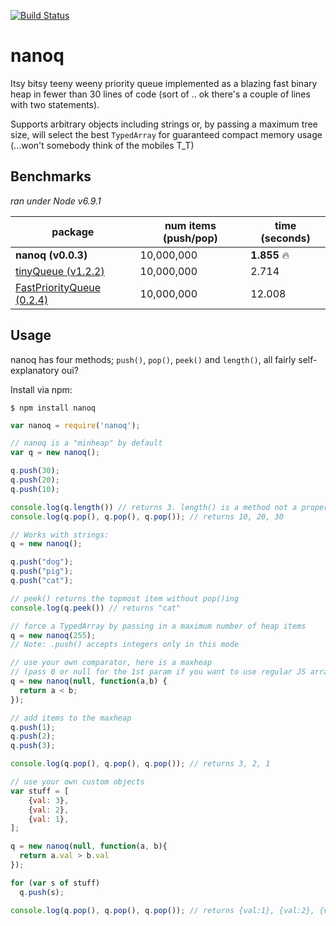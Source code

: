 
[![Build Status](https://travis-ci.org/alanmacleod/nanoq.svg?branch=master)](https://travis-ci.org/alanmacleod/nanoq)

# nanoq

Itsy bitsy teeny weeny priority queue implemented as a blazing fast binary heap in fewer than 30 lines of code (sort of .. ok there's a couple of lines with two statements).

Supports arbitrary objects including strings or, by passing a maximum tree size, will select the best `TypedArray` for guaranteed compact memory usage (...won't somebody think of the mobiles T_T)

## Benchmarks

_ran under Node v6.9.1_

package | num items (push/pop)| time (seconds)
--- | --- | ---
**nanoq (v0.0.3)** | 10,000,000 | **1.855** 🔥
[tinyQueue (v1.2.2)](https://github.com/mourner/tinyqueue) | 10,000,000 | 2.714
[FastPriorityQueue (0.2.4)](https://github.com/lemire/FastPriorityQueue.js) | 10,000,000 | 12.008

## Usage
nanoq has four methods; `push()`, `pop()`, `peek()` and `length()`, all fairly self-explanatory oui?

Install via npm:

```
$ npm install nanoq
```

```js
var nanoq = require('nanoq');

// nanoq is a "minheap" by default
var q = new nanoq();

q.push(30);
q.push(20);
q.push(10);

console.log(q.length()) // returns 3. length() is a method not a property
console.log(q.pop(), q.pop(), q.pop()); // returns 10, 20, 30

// Works with strings:
q = new nanoq();

q.push("dog");
q.push("pig");
q.push("cat");

// peek() returns the topmost item without pop()ing
console.log(q.peek()) // returns "cat"

// force a TypedArray by passing in a maximum number of heap items
q = new nanoq(255);
// Note: .push() accepts integers only in this mode

// use your own comparator, here is a maxheap
// (pass 0 or null for the 1st param if you want to use regular JS arrays)
q = new nanoq(null, function(a,b) {
  return a < b;
});

// add items to the maxheap
q.push(1);
q.push(2);
q.push(3);

console.log(q.pop(), q.pop(), q.pop()); // returns 3, 2, 1

// use your own custom objects
var stuff = [
    {val: 3},
    {val: 2},
    {val: 1},
];

q = new nanoq(null, function(a, b){
  return a.val > b.val
});

for (var s of stuff)
  q.push(s);

console.log(q.pop(), q.pop(), q.pop()); // returns {val:1}, {val:2}, {val:3}
```

